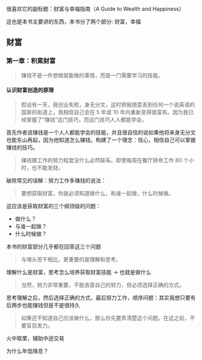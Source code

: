 很喜欢它的副标题：财富与幸福指南（A Guide to Wealth and Happiness）

这也是本书主要讲的东西，本书分了两个部分: 财富，幸福

## 财富

### 第一章：积累财富

> 赚钱不是一件想做就能做的事情，而是一门需要学习的技能。

#### 认识财富创造的原理



> 假设有一天，我创业失败，身无分文，这时把我随意丢到任何一个说英语的国家的街道上，我相信自己会在 5 年或 10 年内重新变得很富有。因为我已经掌握了“赚钱”这门技巧，而这门技巧人人都能学会。

首先作者说赚钱是一个人人都能学会的技能，并且很自信的说如果他将来身无分文也能东山再起，因为他知道怎么赚钱。构建了一个理念：信心，相信自己可以掌握赚钱的技巧。



> 赚钱跟工作的努力程度没什么必然联系。即使每周在餐厅拼命工作 80 个小时，也不能发财。

破除常见的误解：努力工作多赚钱的说法：



> 要想获取财富，你就必须知道做什么，和谁一起做，什么时候做。

这应该是获取财富的三个纲领级的问题：

- 做什么？
- 与谁一起做？
- 什么时候做？

本书的财富部分几乎都在回答这三个问题



> 与埋头苦干相比，更重要的是理解和思考。

理解什么是财富，思考怎么培养获取财富技能 -> 也就是做什么



> 当然，努力非常重要，不能吝啬自己的努力，但必须选择正确的方式。

思考理解之后，然后选择正确的方式，最后努力工作，顺序问题：其实我想只要有后两步也能赚钱但是不是很持久



> 如果还不知道自己应该做什么，那么你先要弄清楚这个问题。在这之前，不要盲目发力。





火中取栗，辅助中途交易

为什么年低降息？



